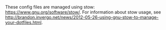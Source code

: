 These config files are managed using stow: https://www.gnu.org/software/stow/. For information about stow usage,
see http://brandon.invergo.net/news/2012-05-26-using-gnu-stow-to-manage-your-dotfiles.html.
